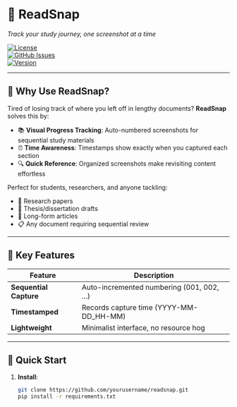 # 📸 ReadSnap  
*Track your study journey, one screenshot at a time*

[![License](https://img.shields.io/badge/license-MIT-blue.svg)](LICENSE)  
[![GitHub Issues](https://img.shields.io/github/issues/yourusername/readsnap)](https://github.com/yourusername/readsnap/issues)  
[![Version](https://img.shields.io/badge/version-1.0.0-green)](https://github.com/yourusername/readsnap/releases)  

---

## 🌟 Why Use ReadSnap?  
Tired of losing track of where you left off in lengthy documents? **ReadSnap** solves this by:  
- 📚 **Visual Progress Tracking**: Auto-numbered screenshots for sequential study materials  
- ⏰ **Time Awareness**: Timestamps show exactly when you captured each section  
- 🔍 **Quick Reference**: Organized screenshots make revisiting content effortless  

Perfect for students, researchers, and anyone tackling:  
- 📄 Research papers  
- 📖 Thesis/dissertation drafts  
- 📅 Long-form articles  
- 📋 Any document requiring sequential review  

---

## 🚀 Key Features  
| Feature                | Description                                  |
|------------------------|----------------------------------------------|
| **Sequential Capture** | Auto-incremented numbering (001, 002, ...)  |
| **Timestamped**        | Records capture time (YYYY-MM-DD_HH-MM)      |
| **Lightweight**        | Minimalist interface, no resource hog        |


---

## 📱 Quick Start  
1. **Install**:  
   ```bash
   git clone https://github.com/yourusername/readsnap.git
   pip install -r requirements.txt
